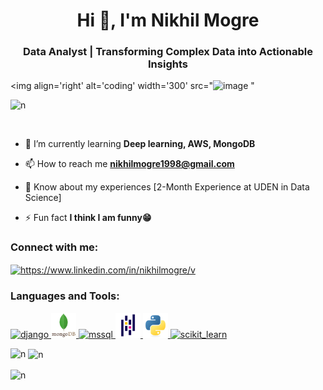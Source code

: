 <h1 align="center">Hi 👋, I'm Nikhil Mogre</h1>
<h3 align="center">Data Analyst | Transforming Complex Data into Actionable Insights</h3>

<img align='right' alt='coding' width='300' src="![image](https://github.com/Nikhil1998-Mogre/Nikhil1998-mogre/assets/109106842/98a6e3f2-861b-4bc0-81de-a2512fd80420)
"

<p align="left"> <img src="https://komarev.com/ghpvc/?username=n&label=Profile%20views&color=0e75b6&style=flat" alt="n" /> </p>

<p align="left"> <a href="https://twitter.com/" target="blank"><img src="https://img.shields.io/twitter/follow/?logo=twitter&style=for-the-badge" alt="" /></a> </p>

- 🌱 I’m currently learning **Deep learning, AWS, MongoDB**

- 📫 How to reach me **nikhilmogre1998@gmail.com**

- 📄 Know about my experiences [2-Month Experience at UDEN in Data Science]

- ⚡ Fun fact **I think I am funny😁**

<h3 align="left">Connect with me:</h3>
<p align="left">
<a href="https://linkedin.com/in/https://www.linkedin.com/in/nikhilmogre/v" target="blank"><img align="center" src="https://raw.githubusercontent.com/rahuldkjain/github-profile-readme-generator/master/src/images/icons/Social/linked-in-alt.svg" alt="https://www.linkedin.com/in/nikhilmogre/v" height="30" width="40" /></a>
</p>

<h3 align="left">Languages and Tools:</h3>
<p align="left"> <a href="https://www.djangoproject.com/" target="_blank" rel="noreferrer"> <img src="https://cdn.worldvectorlogo.com/logos/django.svg" alt="django" width="40" height="40"/> </a> <a href="https://www.mongodb.com/" target="_blank" rel="noreferrer"> <img src="https://raw.githubusercontent.com/devicons/devicon/master/icons/mongodb/mongodb-original-wordmark.svg" alt="mongodb" width="40" height="40"/> </a> <a href="https://www.microsoft.com/en-us/sql-server" target="_blank" rel="noreferrer"> <img src="https://www.svgrepo.com/show/303229/microsoft-sql-server-logo.svg" alt="mssql" width="40" height="40"/> </a> <a href="https://pandas.pydata.org/" target="_blank" rel="noreferrer"> <img src="https://raw.githubusercontent.com/devicons/devicon/2ae2a900d2f041da66e950e4d48052658d850630/icons/pandas/pandas-original.svg" alt="pandas" width="40" height="40"/> </a> <a href="https://www.python.org" target="_blank" rel="noreferrer"> <img src="https://raw.githubusercontent.com/devicons/devicon/master/icons/python/python-original.svg" alt="python" width="40" height="40"/> </a> <a href="https://scikit-learn.org/" target="_blank" rel="noreferrer"> <img src="https://upload.wikimedia.org/wikipedia/commons/0/05/Scikit_learn_logo_small.svg" alt="scikit_learn" width="40" height="40"/> </a> </p>

<p><img align="left" src="https://github-readme-stats.vercel.app/api/top-langs?username=n&show_icons=true&locale=en&layout=compact" alt="n" /></p>

<p>&nbsp;<img align="center" src="https://github-readme-stats.vercel.app/api?username=n&show_icons=true&locale=en" alt="n" /></p>

<p><img align="center" src="https://github-readme-streak-stats.herokuapp.com/?user=n&" alt="n" /></p>
